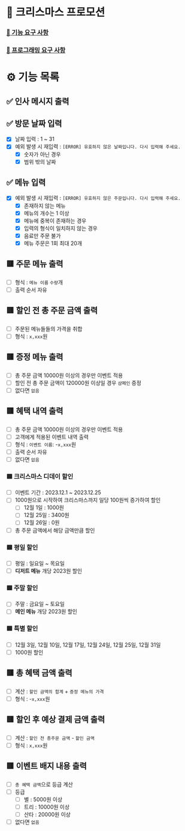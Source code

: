 # 🎄 크리스마스 프로모션

### [🚀 기능 요구 사항](https://github.com/woowacourse-precourse/java-christmas-6#-%EA%B8%B0%EB%8A%A5-%EC%9A%94%EA%B5%AC-%EC%82%AC%ED%95%AD)

### [🎯 프로그래밍 요구 사항](https://github.com/woowacourse-precourse/java-christmas-6#-%ED%94%84%EB%A1%9C%EA%B7%B8%EB%9E%98%EB%B0%8D-%EC%9A%94%EA%B5%AC-%EC%82%AC%ED%95%AD)

# ⚙️ 기능 목록

## ✅ 인사 메시지 출력

## ✅ 방문 날짜 입력
- [x] 날짜 입력 : 1 ~ 31
- [x] 예외 발생 시 재입력 : `[ERROR] 유효하지 않은 날짜입니다. 다시 입력해 주세요.`
  - [x] 숫자가 아닌 경우
  - [x] 범위 밖의 날짜

## ✅ 메뉴 입력
- [x] 예외 발생 시 재입력 : `[ERROR] 유효하지 않은 주문입니다. 다시 입력해 주세요.`
  - [x] 존재하지 않는 메뉴
  - [x] 메뉴의 개수는 1 이상
  - [x] 메뉴에 중복이 존재하는 경우
  - [x] 입력의 형식이 일치하지 않는 경우
  - [x] 음료만 주문 불가
  - [x] 메뉴 주문은 1회 최대 20개

## 🟥 주문 메뉴 출력
- [ ] 형식 : `메뉴 이름` `수량`개
- [ ] 출력 순서 자유

## 🟥 할인 전 총 주문 금액 출력
- [ ] 주문된 메뉴들들의 가격을 취합
- [ ] 형식 : `x,xxx`원

## 🟥 증정 메뉴 출력
- [ ] 총 주문 금액 10000원 이상의 경우만 이벤트 적용
- [ ] 할인 전 총 주문 금액이 120000원 이상일 경우 `샴페인` 증정
- [ ] 없다면 `없음`

## 🟥 혜택 내역 출력
- [ ] 총 주문 금액 10000원 이상의 경우만 이벤트 적용
- [ ] 고객에게 적용된 이벤트 내역 출력
- [ ] 형식 : `이벤트 이름`: -`x,xxx`원
- [ ] 출력 순서 자유
- [ ] 없다면 `없음`

### 🟥 크리스마스 디데이 할인
- [ ] 이벤트 기간 : 2023.12.1 ~ 2023.12.25
- [ ] 1000원으로 시작하여 크리스마스까지 일당 100원씩 증가하여 할인
  - [ ] 12월 1일 : 1000원
  - [ ] 12월 25일 : 3400원
  - [ ] 12월 26일 : 0원
- [ ] 총 주문 금액에서 해당 금액만큼 할인

### 🟥 평일 할인
- [ ] 평일 : 일요일 ~ 목요일
- [ ] **디저트 메뉴** 개당 2023원 할인

### 🟥 주말 할인
- [ ] 주말 : 금요일 ~ 토요일
- [ ] **메인 메뉴** 개당 2023원 할인

### 🟥 특별 할인
- [ ] 12월 3일, 12월 10일, 12월 17일, 12월 24일, 12월 25일, 12월 31일
- [ ] 1000원 할인

## 🟥 총 혜택 금액 출력
- [ ] 계산 : `할인 금액의 합계` + `증정 메뉴의 가격`
- [ ] 형식 : -`x,xxx`원

## 🟥 할인 후 예상 결제 금액 출력
- [ ] 계산 : `할인 전 총주문 금액` - `할인 금액`
- [ ] 형식 : `x,xxx`원

## 🟥 이벤트 배지 내용 출력
- [ ] `총 혜택 금액`으로 등급 계산
- [ ] 등급
  - [ ] 별 : 5000원 이상
  - [ ] 트리 : 10000원 이상
  - [ ] 산타 : 20000원 이상
- [ ] 없다면 `없음`
